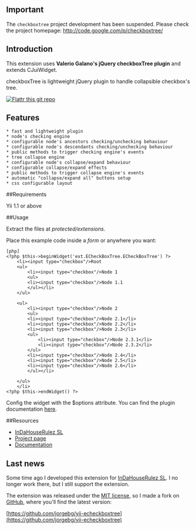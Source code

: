 Important
---------

The `checkboxtree` project development has been suspended. Please check the project homepage:
http://code.google.com/p/checkboxtree/


Introduction
------------

This extension uses **Valerio Galano's jQuery checkboxTree plugin** and extends CJuiWidget.

checkboxTree is lightweight jQuery plugin to handle collapsible checkbox's tree.


[![Flattr this git repo](http://api.flattr.com/button/flattr-badge-large.png)](https://flattr.com/submit/auto?user_id=jorgebg&url=https://github.com/jorgebg/yii-echeckboxtreeh&title=yii-echeckboxtreeh&language=en_GB&tags=github&category=software) 



Features
--------
    * fast and lightweight plugin
    * node's checking engine
    * configurable node's ancestors checking/unchecking behaviour
    * configurable node's descendants checking/unchecking behaviour
    * public methods to trigger checking engine's events
    * tree collapse engine
    * configurable node's collapse/expand behaviour
    * configurable collapse/expand effects
    * public methods to trigger collapse engine's events
    * automatic "collapse/expand all" buttons setup
    * css configurable layout 

##Requirements

Yii 1.1 or above

##Usage

Extract the files at _protected/extensions_.

Place this example code inside a _form_ or anywhere you want:

~~~
[php]
<?php $this->beginWidget('ext.ECheckBoxTree.ECheckBoxTree') ?>
	<li><input type="checkbox"/>Root
	<ul>
	    <li><input type="checkbox"/>Node 1
	    <ul>
		<li><input type="checkbox"/>Node 1.1
	    </ul></li>
	</ul>

	<ul>
	    <li><input type="checkbox"/>Node 2
	    <ul>
		<li><input type="checkbox"/>Node 2.1</li>
		<li><input type="checkbox"/>Node 2.2</li>
		<li><input type="checkbox"/>Node 2.3</li>
		<ul>
		    <li><input type="checkbox"/>Node 2.3.1</li>
		    <li><input type="checkbox"/>Node 2.3.2</li>
		</ul>
		<li><input type="checkbox"/>Node 2.4</li>
		<li><input type="checkbox"/>Node 2.5</li>
		<li><input type="checkbox"/>Node 2.6</li>
	    </ul></li>

	</ul>
	</li>
<?php $this->endWidget() ?>
~~~

Config the widget with the $options attribute. You can find the plugin documentation [here](http://code.google.com/p/checkboxtree/wiki/UserDocs04).

##Resources
 * [InDaHouseRulez SL](http://www.indahouserulez.com)
 * [Project page](http://code.google.com/p/checkboxtree/)
 * [Documentation](http://code.google.com/p/checkboxtree/wiki/UserDocs04)


 Last news
---------
Some time ago I developed this extension for [InDaHouseRulez SL](http://www.indahouserulez.com). I no longer work there, but I still support the extension.

The extension was released under the [MIT license](http://www.opensource.org/licenses/mit-license.php), so I made a fork on [GitHub](https://github.com), where you'll find the latest version:

[https://github.com/jorgebg/yii-echeckboxtree](https://github.com/jorgebg/yii-echeckboxtree)

